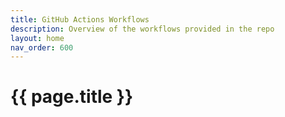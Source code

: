 ```yaml
---
title: GitHub Actions Workflows
description: Overview of the workflows provided in the repo
layout: home
nav_order: 600
---
```


# {{ page.title }}
